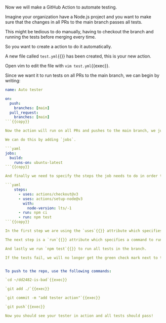 Now we will make a GitHub Action to automate testing.

Imagine your organization have a Node.js project and you want to make sure that the changes in all PRs to the main branch passes all tests.

This might be tedious to do manually, having to checkout the branch and running the tests before merging every time.

So you want to create a action to do it automatically.

A new file called `test.yml`{{}} has been created, this is your new action.

Open vim to edit the file with `vim test.yml`{{exec}}.

Since we want it to run tests on all PRs to the main branch, we can begin by writing:

```yaml
name: Auto tester

on:
  push:
    branches: [main]
  pull_request:
    branches: [main]
```{{copy}}

Now the action will run on all PRs and pushes to the main branch, we just need to specify *what* it is supposed to do on these PRs.

We can do this by adding `jobs`.

```yaml
jobs:
  build:
    runs-on: ubuntu-latest
```{{copy}}

And finally we need to specify the steps the job needs to do in order to run the tests.

```yaml
    steps:
      - uses: actions/checkout@v3
      - uses: actions/setup-node@v3
        with:
          node-version: lts/-1
      - run: npm ci
      - run: npm test
```{{copy}}

In the first step we are using the `uses`{{}} attribute which specifies another action to use in our action, in this case we are using `actions/checkout@v3`{{}} which checks out the branch of the incoming PR for us. After that we use `actions/setup-node@v3`{{}} which sets up Node.js in our Ubuntu environment.

The next step is a `run`{{}} attribute which specifies a command to run, in this case `npm ci`{{}} which is a Node.js command to make a clean install.

And lastly we run `npm test`{{}} to run all tests in the branch.

If the tests fail, we will no longer get the green check mark next to the commit, it will now show up as a red cross mark.


To push to the repo, use the following commands:

`cd ~/dd2482-is-bad`{{exec}}

`git add ./`{{exec}}

`git commit -m "add tester action"`{{exec}}

`git push`{{exec}}

Now you should see your tester in action and all tests should pass!
